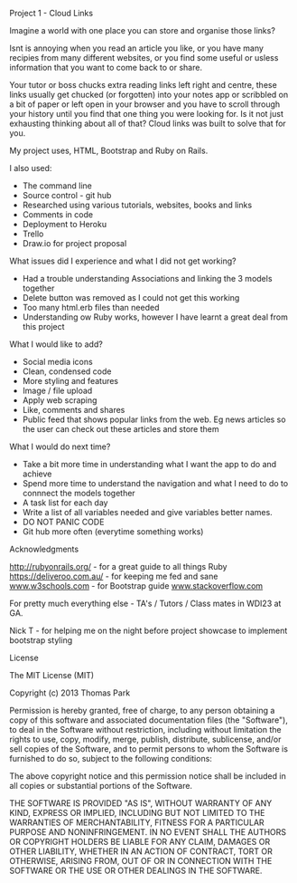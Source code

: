 Project 1 - Cloud Links 

Imagine a world with one place you can store and organise those links? 

Isnt is annoying when you read an article you like, or you have many recipies from many different websites, or you find some useful or usless information that you want to come back to or share. 

Your tutor or boss chucks extra reading links left right and centre, these links usually get chucked (or forgotten) into your notes app or scribbled on a bit of paper or left open in your browser and you have to scroll through your history until you find that one thing you were looking for. Is it not just exhausting thinking about all of that? Cloud links was built to solve that for you. 

My project uses, HTML, Bootstrap and Ruby on Rails. 

I also used:

- The command line
- Source control - git hub
- Researched using various tutorials, websites, books and links
- Comments in code
- Deployment to Heroku
- Trello
- Draw.io for project proposal 

What issues did I experience and what I did not get working?

- Had a trouble understanding Associations and linking the 3 models together
- Delete button was removed as I could not get this working 
- Too many html.erb files than needed
- Understanding ow Ruby works, however I have learnt a great deal from this project

What I would like to add?

- Social media icons
- Clean, condensed code
- More styling and features
- Image / file upload
- Apply web scraping 
- Like, comments and shares
- Public feed that shows popular links from the web. Eg news articles so the user can check out these articles and store them


What I would do next time?

- Take a bit more time in understanding what I want the app to do and achieve
- Spend more time to understand the navigation and what I need to do to connnect the models together
- A task list for each day
- Write a list of all variables needed and give variables better names. 
- DO NOT PANIC CODE
- Git hub more often (everytime something works)

Acknowledgments

http://rubyonrails.org/ - for a great guide to all things Ruby
https://deliveroo.com.au/ - for keeping me fed and sane
www.w3schools.com - for Bootstrap guide
www.stackoverflow.com 


For pretty much everything else - TA's / Tutors / Class mates in WDI23 at GA. 

Nick T - for helping me on the night before project showcase to implement bootstrap styling 

License

The MIT License (MIT)

Copyright (c) 2013 Thomas Park

Permission is hereby granted, free of charge, to any person obtaining a copy of this software and associated documentation files (the "Software"), to deal in the Software without restriction, including without limitation the rights to use, copy, modify, merge, publish, distribute, sublicense, and/or sell copies of the Software, and to permit persons to whom the Software is furnished to do so, subject to the following conditions:

The above copyright notice and this permission notice shall be included in all copies or substantial portions of the Software.

THE SOFTWARE IS PROVIDED "AS IS", WITHOUT WARRANTY OF ANY KIND, EXPRESS OR IMPLIED, INCLUDING BUT NOT LIMITED TO THE WARRANTIES OF MERCHANTABILITY, FITNESS FOR A PARTICULAR PURPOSE AND NONINFRINGEMENT. IN NO EVENT SHALL THE AUTHORS OR COPYRIGHT HOLDERS BE LIABLE FOR ANY CLAIM, DAMAGES OR OTHER LIABILITY, WHETHER IN AN ACTION OF CONTRACT, TORT OR OTHERWISE, ARISING FROM, OUT OF OR IN CONNECTION WITH THE SOFTWARE OR THE USE OR OTHER DEALINGS IN THE SOFTWARE.
